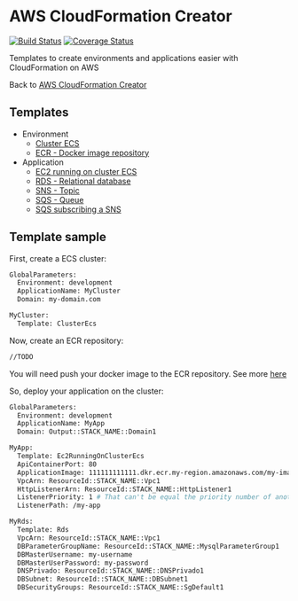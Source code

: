 # AWS CloudFormation Creator

[![Build Status](https://travis-ci.org/deroldo/AwsCloudFormationCreator.svg?branch=master)](https://travis-ci.org/deroldo/AwsCloudFormationCreator)
[![Coverage Status](https://coveralls.io/repos/github/deroldo/AwsCloudFormationCreator/badge.svg?branch=master)](https://coveralls.io/github/deroldo/AwsCloudFormationCreator)

Templates to create environments and applications easier with CloudFormation on AWS

Back to <a href='https://github.com/deroldo/AwsCloudFormationCreator'>AWS CloudFormation Creator</a>

## Templates
<ul>
    <li>
        Environment
        <ul>
            <li>
                <a href='/templates/environment/cluster-ecs.yml'>Cluster ECS</a>
            </li>
            <li>
                <a href='/templates/environment/ecr.yml'>ECR - Docker image repository</a>
            </li>
        </ul>
    </li>
    <li>
        Application
        <ul>
            <li>
                <a href='/templates/application/ec2-running-on-cluster-ecs.yml'>EC2 running on cluster ECS</a>
            </li>
            <li>
                <a href='/templates/application/rds.yml'>RDS - Relational database</a>
            </li>
            <li>
                <a href='/templates/application/sns.yml'>SNS - Topic</a>
            </li>
            <li>
                <a href='/templates/application/sqs.yml'>SQS - Queue</a>
            </li>
            <li>
                <a href='/templates/application/sns_and_sqs.yml'>SQS subscribing a SNS</a>
            </li>
        </ul>
    </li>
</ul>

## Template sample

First, create a ECS cluster:
```bash
GlobalParameters:
  Environment: development
  ApplicationName: MyCluster
  Domain: my-domain.com

MyCluster:
  Template: ClusterEcs
```

Now, create an ECR repository:
```bash
//TODO
```
You will need push your docker image to the ECR repository. See more <a href='https://docs.aws.amazon.com/AmazonECR/latest/userguide/docker-push-ecr-image.html'>here</a>

So, deploy your application on the cluster:
```bash
GlobalParameters:
  Environment: development
  ApplicationName: MyApp
  Domain: Output::STACK_NAME::Domain1

MyApp:
  Template: Ec2RunningOnClusterEcs
  ApiContainerPort: 80
  ApplicationImage: 111111111111.dkr.ecr.my-region.amazonaws.com/my-image:latest
  VpcArn: ResourceId::STACK_NAME::Vpc1
  HttpListenerArn: ResourceId::STACK_NAME::HttpListener1
  ListenerPriority: 1 # That can't be equal the priority number of another container
  ListenerPath: /my-app

MyRds:
  Template: Rds
  VpcArn: ResourceId::STACK_NAME::Vpc1
  DBParameterGroupName: ResourceId::STACK_NAME::MysqlParameterGroup1
  DBMasterUsername: my-username
  DBMasterUserPassword: my-password
  DNSPrivado: ResourceId::STACK_NAME::DNSPrivado1
  DBSubnet: ResourceId::STACK_NAME::DBSubnet1
  DBSecurityGroups: ResourceId::STACK_NAME::SgDefault1
```